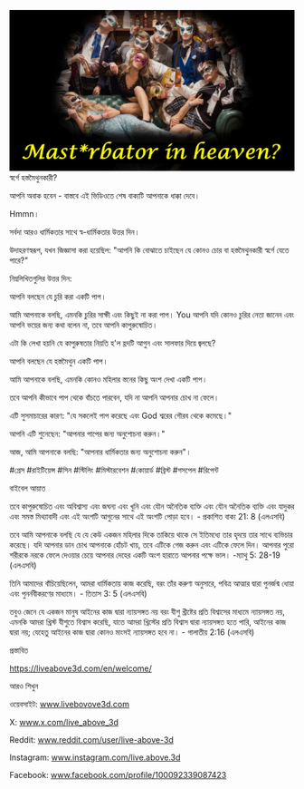 ![Video cover image](../cover.jpg)
স্বর্গে হস্তমৈথুনকারী?

আপনি অবাক হবেন - বাস্তবে এই ভিডিওতে শেষ বাক্যটি আপনাকে ধাক্কা দেবে।

Hmmn।

সর্বদা আরও ধার্মিকতার সাথে স্ব-ধার্মিকতার উত্তর দিন।

উদাহরণস্বরূপ, যখন জিজ্ঞাসা করা হয়েছিল: "আপনি কি বোঝাতে চাইছেন যে কোনও চোর বা হস্তমৈথুনকারী স্বর্গে যেতে পারে?"

নিম্নলিখিতগুলির উত্তর দিন:

আপনি বলছেন যে চুরি করা একটি পাপ।

আমি আপনাকে বলছি, এমনকি চুরির সাক্ষী এবং কিছুই না করা পাপ। You আপনি যদি কোনও চুরির নেতা জানেন এবং আপনি ভয়ের জন্য কথা বলেন না, তবে আপনি কাপুরুষোচিত।

এটা কি লেখা হয়নি যে কাপুরুষতার নিয়তি হ'ল হ্রদটি আগুন এবং সালফার দিয়ে জ্বলছে?

আপনি বলছেন যে হস্তমৈথুন একটি পাপ।

আমি আপনাকে বলছি, এমনকি কোনও মহিলার স্তনের কিছু অংশ দেখা একটি পাপ।

তবে আপনি কীভাবে পাপ থেকে বাঁচতে পারবেন, যদি না আপনি আপনার চোখ না ফেলে।

এটি সুসমাচারের কারণ: "যে সকলেই পাপ করেছে এবং God শ্বরের গৌরব থেকে কমেছে।"

আপনি এটি শুনেছেন: "আপনার পাপের জন্য অনুশোচনা করুন।"

আজ, আমি আপনাকে বলছি: "আপনার ধার্মিকতার জন্য অনুশোচনা করুন"।

#গ্রেস #রাইটিয়েন্স #সিন #স্টিলিং #মিস্টারবেশন #কোয়ার্ড #ব্রিস্ট #গসপেল #রিপেন্ট


বাইবেল আয়াত


তবে কাপুরুষোচিত এবং অবিশ্বাস্য এবং জঘন্য এবং খুনি এবং যৌন অনৈতিক ব্যক্তি এবং যৌন অনৈতিক ব্যক্তি এবং যাদুকর এবং সমস্ত মিথ্যাবাদী এবং এই অংশটি আগুনের সাথে এই অংশটি পোড়া হবে। - প্রকাশিত বাক্য 21: 8 (এলএসবি)

তবে আমি আপনাকে বলছি যে যে কেউ একজন মহিলার দিকে তাকিয়ে থাকে সে ইতিমধ্যে তার হৃদয়ে তার সাথে ব্যভিচার করেছে। যদি আপনার ডান চোখ আপনাকে হোঁচট খায়, তবে এটিকে গেজ করুন এবং এটিকে ফেলে দিন। আপনার পুরো শরীরকে নরকে ফেলে দেওয়ার চেয়ে আপনার দেহের একটি অংশ হারাতে আপনার পক্ষে ভাল। -ম্যাথু 5: 28-19 (এলএসবি)

তিনি আমাদের বাঁচিয়েছিলেন, আমরা ধার্মিকতায় কাজ করেছি, বরং তাঁর করুণা অনুসারে, পবিত্র আত্মার দ্বারা পুনর্জন্ম ধোয়া এবং পুনর্নবীকরণের মাধ্যমে। - তিতাস 3: 5 (এলএসবি)

তবুও জেনে যে একজন মানুষ আইনের কাজ দ্বারা ন্যায়সঙ্গত নয় বরং যীশু খ্রীষ্টের প্রতি বিশ্বাসের মাধ্যমে ন্যায়সঙ্গত নয়, এমনকি আমরা খ্রিস্ট যীশুতে বিশ্বাস করেছি, যাতে আমরা খ্রিস্টের প্রতি বিশ্বাস দ্বারা ন্যায়সঙ্গত হতে পারি, আইনের কাজ দ্বারা নয়; যেহেতু আইনের কাজ দ্বারা কোনও মাংসই ন্যায়সঙ্গত হবে না। - গালাতীয় 2:16 (এলএসবি)

প্রস্তাবিত


https://liveabove3d.com/en/welcome/

আরও শিখুন


ওয়েবসাইট: www.livebovove3d.com

X: www.x.com/live_above_3d

Reddit: www.reddit.com/user/live-above-3d

Instagram: www.instagram.com/live.above.3d

Facebook: www.facebook.com/profile/100092339087423


